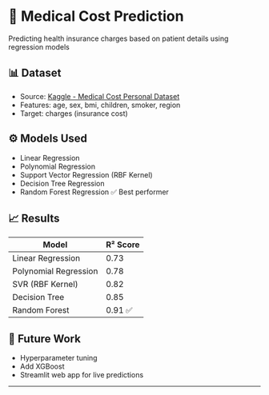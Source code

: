 # 🏥 Medical Cost Prediction

Predicting health insurance charges based on patient details using regression models

## 📊 Dataset
- Source: [Kaggle - Medical Cost Personal Dataset](https://www.kaggle.com/datasets/mirichoi0218/insurance)
- Features: age, sex, bmi, children, smoker, region
- Target: charges (insurance cost)

## ⚙️ Models Used
- Linear Regression
- Polynomial Regression
- Support Vector Regression (RBF Kernel)
-  Decision Tree Regression
- Random Forest Regression ✅ Best performer

## 📈 Results
| Model                | R² Score |
|-----------------------|----------|
| Linear Regression     | 0.73     |
| Polynomial Regression | 0.78     |
| SVR (RBF Kernel)      | 0.82     |
| Decision Tree         | 0.85     |
| Random Forest         | 0.91 ✅ |

## 🔮 Future Work
- Hyperparameter tuning  
- Add XGBoost  
- Streamlit web app for live predictions  

---
